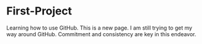 # First-Project
Learning how to use GitHub.
This is a new page.
I am still trying to get my way around GitHub.
Commitment and consistency are key in this endeavor.
